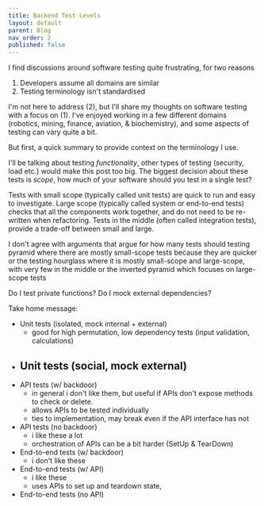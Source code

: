 ```yaml
---
title: Backend Test Levels
layout: default
parent: Blog
nav_order: 2
published: false
---
```


<!-- Focus tests where the complexity lives, target interfaces-->

I find discussions around software testing quite frustrating, for two reasons
1. Developers assume all domains are similar
2. Testing terminology isn't standardised

I'm not here to address (2), but I'll share my thoughts on software testing with a focus on (1). 
I've enjoyed working in a few different domains (robotics, mining, finance, aviation, & biochemistry),
and some aspects of testing can vary quite a bit.

But first, a quick summary to provide context on the terminology I use.

I'll be talking about testing *functionality*, other types of testing (security, load etc.) would make this post too big.
The biggest decision about these tests is *scope*, how much of your software should you test in a single test?

Tests with small scope (typically called unit tests) are quick to run and easy to investigate.
Large scope (typically called system or end-to-end tests) checks that all the components work together, and do not need to be re-written when refactoring. 
Tests in the middle (often called integration tests), provide a trade-off between small and large.

I don't agree with arguments that argue for how many tests should 
testing pyramid where there are mostly small-scope tests because they are quicker
or the testing hourglass where it is mostly small-scope and large-scope, with very few in the middle
or the inverted pyramid which focuses on large-scope tests


Do I test private functions?
Do I mock external dependencies?




Take home message: 

- Unit tests (isolated, mock internal + external)
  - good for high permutation, low dependency tests (input validation, calculations)
- Unit tests (social, mock external)
  - 
- API tests (w/ backdoor)
  - in general i don't like them, but useful if APIs don't expose methods to check or delete. 
  - allows APIs to be tested individually
  - ties to implementation, may break even if the API interface has not
- API tests (no backdoor)
  - i like these a lot
  - orchestration of APIs can be a bit harder (SetUp & TearDown)
- End-to-end tests (w/ backdoor)
  - i don't like these
- End-to-end tests (w/ API)
  - i like these
  - uses APIs to set up and teardown state, 
- End-to-end tests (no API)
